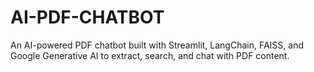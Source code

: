 # AI-PDF-CHATBOT
An AI-powered PDF chatbot built with Streamlit, LangChain, FAISS, and Google Generative AI to extract, search, and chat with PDF content.
